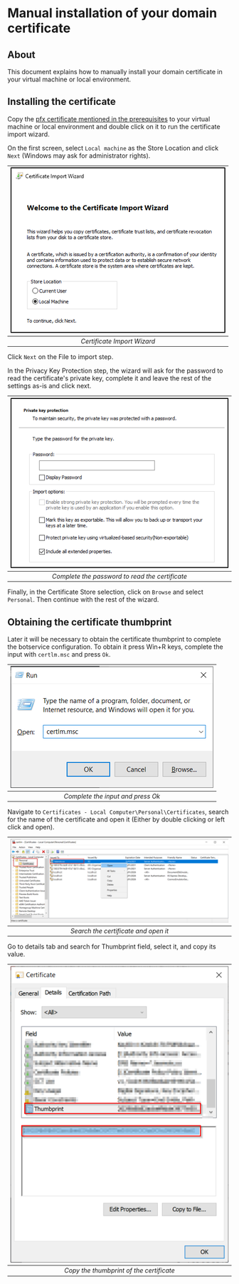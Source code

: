 # Manual installation of your domain certificate

## About
This document explains how to manually install your domain certificate in your virtual machine or local environment. 

## Installing the certificate
Copy the [pfx certificate mentioned in the prerequisites](../prerequisites/README.md) to your virtual machine or local environment and double click on it to run the certificate import wizard.

On the first screen, select `Local machine` as the Store Location and click `Next` (Windows may ask for administrator rights).

|![Import Certificate](images/import_certificate.png)|
|:--:|
|*Certificate Import Wizard*|

Click `Next` on the File to import step.

In the Privacy Key Protection step, the wizard will ask for the password to read the certificate's private key, complete it and leave the rest of the settings as-is and click next.

|![Import Certificate](images/certificate_password.png)|
|:--:|
|*Complete the password to read the certificate*|

Finally, in the Certificate Store selection, click on `Browse` and select `Personal`. Then continue with the rest of the wizard.

## Obtaining the certificate thumbprint

Later it will be necessary to obtain the certificate thumbprint to complete the botservice configuration. To obtain it press Win+R keys, complete the input with `certlm.msc` and press `Ok`.

|![Run Certificate](images/run_certificate.png)|
|:--:|
|*Complete the input and press Ok*|

Navigate to `Certificates - Local Computer\Personal\Certificates`, search for the name of the certificate and open it (Either by double clicking or left click and open).

|![Run Certificate](images/certificate_personal.png)|
|:--:|
|*Search the certificate and open it*|

Go to details tab and search for Thumbprint field, select it, and copy its value.

|![Run Certificate](images/certificate_thumbprint.png)|
|:--:|
|*Copy the thumbprint of the certificate*|
